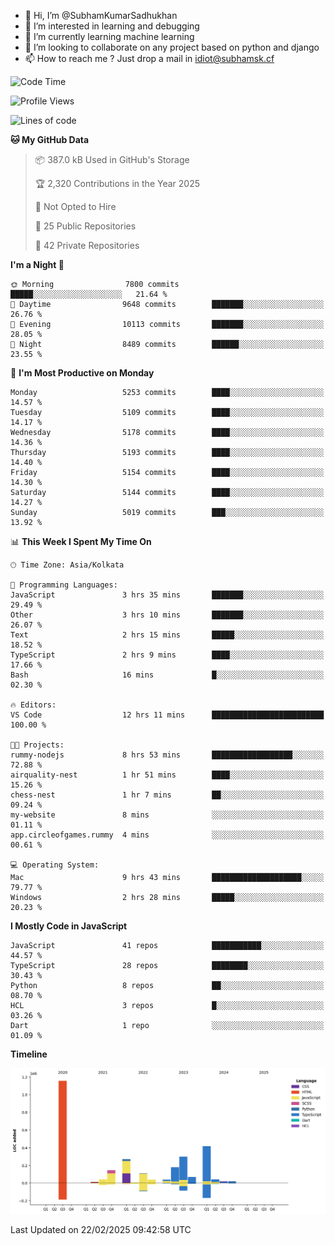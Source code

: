 - 👋 Hi, I’m @SubhamKumarSadhukhan
- 👀 I’m interested in learning and debugging
- 🌱 I’m currently learning machine learning
- 💞️ I’m looking to collaborate on any project based on python and django
- 📫 How to reach me ?
      Just drop a mail in idiot@subhamsk.cf

<!---
SubhamKumarSadhukhan/SubhamKumarSadhukhan is a ✨ special ✨ repository because its `README.md` (this file) appears on your GitHub profile.
You can click the Preview link to take a look at your changes.
--->


<!--START_SECTION:waka-->
![Code Time](http://img.shields.io/badge/Code%20Time-2%2C764%20hrs%2018%20mins-blue)

![Profile Views](http://img.shields.io/badge/Profile%20Views-2-blue)

![Lines of code](https://img.shields.io/badge/From%20Hello%20World%20I%27ve%20Written-2.8%20million%20lines%20of%20code-blue)

**🐱 My GitHub Data** 

> 📦 387.0 kB Used in GitHub's Storage 
 > 
> 🏆 2,320 Contributions in the Year 2025
 > 
> 🚫 Not Opted to Hire
 > 
> 📜 25 Public Repositories 
 > 
> 🔑 42 Private Repositories 
 > 
**I'm a Night 🦉** 

```text
🌞 Morning                7800 commits        █████░░░░░░░░░░░░░░░░░░░░   21.64 % 
🌆 Daytime                9648 commits        ███████░░░░░░░░░░░░░░░░░░   26.76 % 
🌃 Evening                10113 commits       ███████░░░░░░░░░░░░░░░░░░   28.05 % 
🌙 Night                  8489 commits        ██████░░░░░░░░░░░░░░░░░░░   23.55 % 
```
📅 **I'm Most Productive on Monday** 

```text
Monday                   5253 commits        ████░░░░░░░░░░░░░░░░░░░░░   14.57 % 
Tuesday                  5109 commits        ████░░░░░░░░░░░░░░░░░░░░░   14.17 % 
Wednesday                5178 commits        ████░░░░░░░░░░░░░░░░░░░░░   14.36 % 
Thursday                 5193 commits        ████░░░░░░░░░░░░░░░░░░░░░   14.40 % 
Friday                   5154 commits        ████░░░░░░░░░░░░░░░░░░░░░   14.30 % 
Saturday                 5144 commits        ████░░░░░░░░░░░░░░░░░░░░░   14.27 % 
Sunday                   5019 commits        ███░░░░░░░░░░░░░░░░░░░░░░   13.92 % 
```


📊 **This Week I Spent My Time On** 

```text
🕑︎ Time Zone: Asia/Kolkata

💬 Programming Languages: 
JavaScript               3 hrs 35 mins       ███████░░░░░░░░░░░░░░░░░░   29.49 % 
Other                    3 hrs 10 mins       ███████░░░░░░░░░░░░░░░░░░   26.07 % 
Text                     2 hrs 15 mins       █████░░░░░░░░░░░░░░░░░░░░   18.52 % 
TypeScript               2 hrs 9 mins        ████░░░░░░░░░░░░░░░░░░░░░   17.66 % 
Bash                     16 mins             █░░░░░░░░░░░░░░░░░░░░░░░░   02.30 % 

🔥 Editors: 
VS Code                  12 hrs 11 mins      █████████████████████████   100.00 % 

🐱‍💻 Projects: 
rummy-nodejs             8 hrs 53 mins       ██████████████████░░░░░░░   72.88 % 
airquality-nest          1 hr 51 mins        ████░░░░░░░░░░░░░░░░░░░░░   15.26 % 
chess-nest               1 hr 7 mins         ██░░░░░░░░░░░░░░░░░░░░░░░   09.24 % 
my-website               8 mins              ░░░░░░░░░░░░░░░░░░░░░░░░░   01.11 % 
app.circleofgames.rummy  4 mins              ░░░░░░░░░░░░░░░░░░░░░░░░░   00.61 % 

💻 Operating System: 
Mac                      9 hrs 43 mins       ████████████████████░░░░░   79.77 % 
Windows                  2 hrs 28 mins       █████░░░░░░░░░░░░░░░░░░░░   20.23 % 
```

**I Mostly Code in JavaScript** 

```text
JavaScript               41 repos            ███████████░░░░░░░░░░░░░░   44.57 % 
TypeScript               28 repos            ████████░░░░░░░░░░░░░░░░░   30.43 % 
Python                   8 repos             ██░░░░░░░░░░░░░░░░░░░░░░░   08.70 % 
HCL                      3 repos             █░░░░░░░░░░░░░░░░░░░░░░░░   03.26 % 
Dart                     1 repo              ░░░░░░░░░░░░░░░░░░░░░░░░░   01.09 % 
```



**Timeline**

![Lines of Code chart](https://raw.githubusercontent.com/SubhamKumarSadhukhan/SubhamKumarSadhukhan/main/assets/bar_graph.png)


 Last Updated on 22/02/2025 09:42:58 UTC
<!--END_SECTION:waka-->
